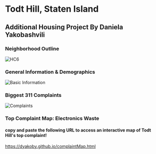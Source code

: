 # Todt Hill, Staten Island
## Additional Housing Project                    By Daniela Yakobashvili          

### Neighborhood Outline
![HC6](dyakoby.github.io/HC6.png)

### General Information & Demographics
![Basic Information](dyakoby.github.io/Basic.png)

### Biggest 311 Complaints 
![Complaints](dyakoby.github.io/complaints.png)

### Top Complaint Map: Electronics Waste 
#### copy and paste the following URL to access an interactive map of Todt Hill's top complaint! 
https://dyakoby.github.io/complaintMap.html
